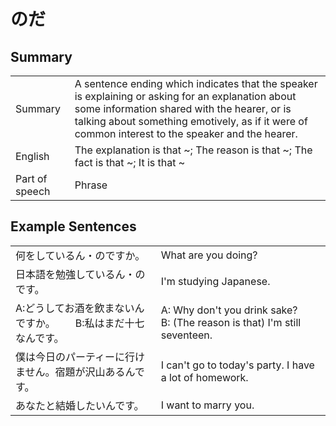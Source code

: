 # のだ

## Summary

<table><tr>   <td>Summary</td>   <td>A sentence ending which indicates that the speaker is explaining or asking for an explanation about some information shared with the hearer, or is talking about something emotively, as if it were of common interest to the speaker and the hearer.</td></tr><tr>   <td>English</td>   <td>The explanation is that ~; The reason is that ~; The fact is that ~; It is that ~</td></tr><tr>   <td>Part of speech</td>   <td>Phrase</td></tr></table>

## Example Sentences

<table><tr>   <td>何をしているん・のですか。</td>   <td>What are you doing?</td></tr><tr>   <td>日本語を勉強しているん・のです。</td>   <td>I'm studying Japanese.</td></tr><tr>   <td>A:どうしてお酒を飲まないんですか。  B:私はまだ十七なんです。</td>   <td>A: Why don't you drink sake?&emsp;&emsp;B: (The reason is that) I'm still seventeen.</td></tr><tr>   <td>僕は今日のパーティーに行けません。宿題が沢山あるんです。</td>   <td>I can't go to today's party. I have a lot of homework.</td></tr><tr>   <td>あなたと結婚したいんです。</td>   <td>I want to marry you.</td></tr></table>

